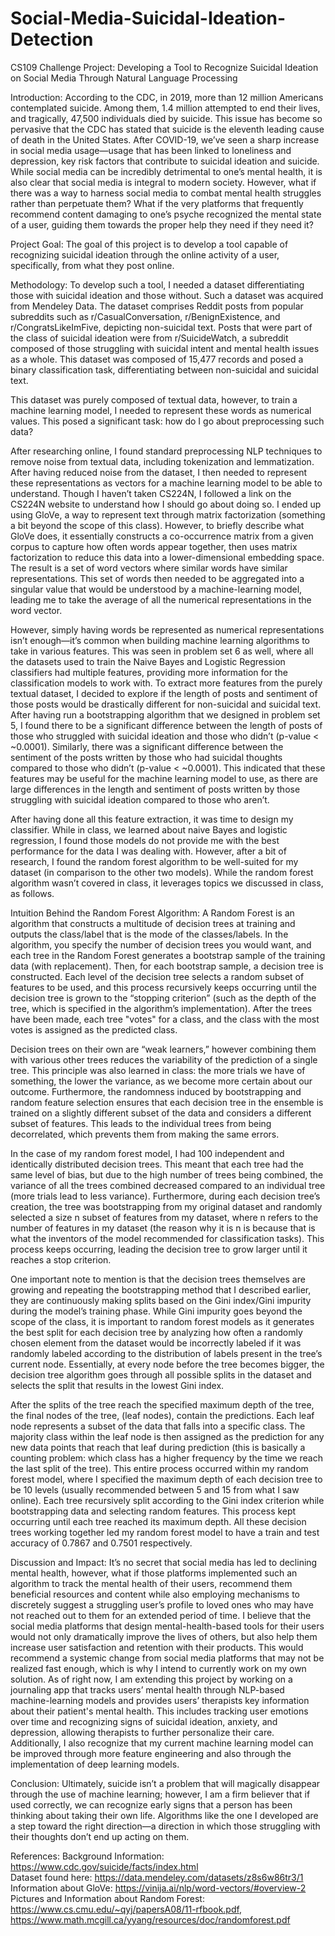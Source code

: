 # Social-Media-Suicidal-Ideation-Detection

CS109 Challenge Project: Developing a Tool to Recognize Suicidal Ideation on Social Media Through Natural Language Processing

Introduction: According to the CDC, in 2019, more than 12 million Americans contemplated suicide. Among them, 1.4 million attempted to end their lives, and tragically, 47,500 individuals died by suicide. This issue has become so pervasive that the CDC has stated that suicide is the eleventh leading cause of death in the United States. After COVID-19, we’ve seen a sharp increase in social media usage—usage that has been linked to loneliness and depression, key risk factors that contribute to suicidal ideation and suicide. While social media can be incredibly detrimental to one’s mental health, it is also clear that social media is integral to modern society. However, what if there was a way to harness social media to combat mental health struggles rather than perpetuate them? What if the very platforms that frequently recommend content damaging to one’s psyche recognized the mental state of a user, guiding them towards the proper help they need if they need it? 

Project Goal: The goal of this project is to develop a tool capable of recognizing suicidal ideation through the online activity of a user, specifically, from what they post online. 

Methodology: To develop such a tool, I needed a dataset differentiating those with suicidal ideation and those without. Such a dataset was acquired from Mendeley Data. The dataset comprises Reddit posts from popular subreddits such as r/CasualConversation, r/BenignExistence, and r/CongratsLikeImFive, depicting non-suicidal text. Posts that were part of the class of suicidal ideation were from r/SuicideWatch, a subreddit composed of those struggling with suicidal intent and mental health issues as a whole. This dataset was composed of 15,477 records and posed a binary classification task, differentiating between non-suicidal and suicidal text. 

This dataset was purely composed of textual data, however, to train a machine learning model, I needed to represent these words as numerical values. This posed a significant task: how do I go about preprocessing such data? 

After researching online, I found standard preprocessing NLP techniques to remove noise from textual data, including tokenization and lemmatization. After having reduced noise from the dataset, I then needed to represent these representations as vectors for a machine learning model to be able to understand. Though I haven’t taken CS224N, I followed a link on the CS224N website to understand how I should go about doing so. I ended up using GloVe, a way to represent text through matrix factorization (something a bit beyond the scope of this class). However, to briefly describe what GloVe does, it essentially constructs a co-occurrence matrix from a given corpus to capture how often words appear together, then uses matrix factorization to reduce this data into a lower-dimensional embedding space. The result is a set of word vectors where similar words have similar representations. This set of words then needed to be aggregated into a singular value that would be understood by a machine-learning model, leading me to take the average of all the numerical representations in the word vector. 

However, simply having words be represented as numerical representations isn’t enough—it’s common when building machine learning algorithms to take in various features. This was seen in problem set 6 as well, where all the datasets used to train the Naive Bayes and Logistic Regression classifiers had multiple features, providing more information for the classification models to work with. To extract more features from the purely textual dataset, I decided to explore if the length of posts and sentiment of those posts would be drastically different for non-suicidal and suicidal text. After having run a bootstrapping algorithm that we designed in problem set 5, I found there to be a significant difference between the length of posts of those who struggled with suicidal ideation and those who didn’t (p-value < ~0.0001). Similarly, there was a significant difference between the sentiment of the posts written by those who had suicidal thoughts compared to those who didn’t (p-value < ~0.0001). This indicated that these features may be useful for the machine learning model to use, as there are large differences in the length and sentiment of posts written by those struggling with suicidal ideation compared to those who aren’t.

After having done all this feature extraction, it was time to design my classifier. While in class, we learned about naive Bayes and logistic regression, I found those models do not provide me with the best performance for the data I was dealing with. However, after a bit of research, I found the random forest algorithm to be well-suited for my dataset (in comparison to the other two models). While the random forest algorithm wasn’t covered in class, it leverages topics we discussed in class, as follows.

Intuition Behind the Random Forest Algorithm: A Random Forest is an algorithm that constructs a multitude of decision trees at training and outputs the class/label that is the mode of the classes/labels. In the algorithm, you specify the number of decision trees you would want, and each tree in the Random Forest generates a bootstrap sample of the training data (with replacement). Then, for each bootstrap sample, a decision tree is constructed. Each level of the decision tree selects a random subset of features to be used, and this process recursively keeps occurring until the decision tree is grown to the “stopping criterion” (such as the depth of the tree, which is specified in the algorithm’s implementation). After the trees have been made, each tree "votes" for a class, and the class with the most votes is assigned as the predicted class. 

Decision trees on their own are “weak learners,” however combining them with various other trees reduces the variability of the prediction of a single tree. This principle was also learned in class: the more trials we have of something, the lower the variance, as we become more certain about our outcome. Furthermore, the randomness induced by bootstrapping and random feature selection ensures that each decision tree in the ensemble is trained on a slightly different subset of the data and considers a different subset of features. This leads to the individual trees from being decorrelated, which 
prevents them from making the same errors.

In the case of my random forest model, I had 100 independent and identically distributed decision trees. This meant that each tree had the same level of bias, but due to the high number of trees being combined, the variance of all the trees combined decreased compared to an individual tree (more trials lead to less variance). Furthermore, during each decision tree’s creation, the tree was bootstrapping from my original dataset and randomly selected a size n subset of features from my dataset, where n refers to the number of features in my dataset (the reason why it is n is because that is what the inventors of the model recommended for classification tasks). This process keeps occurring, leading the decision tree to grow larger until it reaches a stop criterion.

One important note to mention is that the decision trees themselves are growing and repeating the bootstrapping method that I described earlier, they are continuously making splits based on the Gini index/Gini impurity during the model’s training phase. While Gini impurity goes beyond the scope of the class, it is important to random forest models as it generates the best split for each decision tree by analyzing how often a randomly chosen element from the dataset would be incorrectly labeled if it was randomly labeled according to the distribution of labels present in the tree’s current node. Essentially, at every node before the tree becomes bigger, the decision tree algorithm goes through all possible splits in the dataset and selects the split that results in the lowest Gini index. 

After the splits of the tree reach the specified maximum depth of the tree, the final nodes of the tree, (leaf nodes), contain the predictions. Each leaf node represents a subset of the data that falls into a specific class. The majority class within the leaf node is then assigned as the prediction for any new data points that reach that leaf during prediction (this is basically a counting problem: which class has a higher frequency by the time we reach the last split of the tree). This entire process occurred within my random forest model, where I specified the maximum depth of each decision tree to be 10 levels (usually recommended between 5 and 15 from what I saw online). Each tree recursively split according to the Gini index criterion while bootstrapping data and selecting random features. This process kept occurring until each tree reached its maximum depth. All these decision trees working together led my random forest model to have a train and test accuracy of 0.7867 and 0.7501 respectively.

Discussion and Impact: It’s no secret that social media has led to declining mental health, however, what if those platforms implemented such an algorithm to track the mental health of their users, recommend them beneficial resources and content while also employing mechanisms to discretely suggest a struggling user’s profile to loved ones who may have not reached out to them for an extended period of time. I believe that the social media platforms that design mental-health-based tools for their users would not only dramatically improve the lives of others, but also help them increase user satisfaction and retention with their products. This would recommend a systemic change from social media platforms that may not be realized fast enough, which is why I intend to currently work on my own solution. As of right now, I am extending this project by working on a journaling app that tracks users’ mental health through NLP-based machine-learning models and provides users’ therapists key information about their patient's mental health. This includes tracking user emotions over time and recognizing signs of suicidal ideation, anxiety, and depression, allowing therapists to further personalize their care. Additionally, I also recognize that my current machine learning model can be improved through more feature engineering and also through the implementation of deep learning models. 

Conclusion: Ultimately, suicide isn’t a problem that will magically disappear through the use of machine learning; however, I am a firm believer that if used correctly, we can recognize early signs that a person has been thinking about taking their own life. Algorithms like the one I developed are a step toward the right direction—a direction in which those struggling with their thoughts don’t end up acting on them. 

References:
Background Information: https://www.cdc.gov/suicide/facts/index.html <br />
Dataset found here: https://data.mendeley.com/datasets/z8s6w86tr3/1 <br />
Information about GloVe: https://vinija.ai/nlp/word-vectors/#overview-2 <br />
Pictures and Information about Random Forest: https://www.cs.cmu.edu/~qyj/papersA08/11-rfbook.pdf, https://www.math.mcgill.ca/yyang/resources/doc/randomforest.pdf <br />


